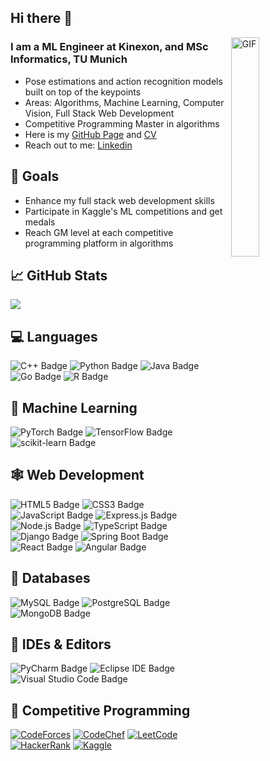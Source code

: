 ## Hi there 👋

</p>

<img align="right" width = 30% alt="GIF" src="https://media.tenor.com/flflC6GFzO8AAAAM/sultan-alrefaei-programmer.gif" />

### I am a ML Engineer at Kinexon, and MSc Informatics, TU Munich

- Pose estimations and action recognition models built on top of the keypoints
- Areas: Algorithms, Machine Learning, Computer Vision, Full Stack Web Development
- Competitive Programming Master in algorithms
- Here is my [GitHub Page](https://metehkaya.github.io/) and [CV](https://metehkaya.github.io/data/MetehanKaya_CV.pdf)
- Reach out to me: [Linkedin](https://www.linkedin.com/in/kayametehan/)

## 🚀 Goals

- Enhance my full stack web development skills
- Participate in Kaggle's ML competitions and get medals
- Reach GM level at each competitive programming platform in algorithms

## &#x1f4c8; GitHub Stats

<p><img src="https://github-readme-streak-stats.herokuapp.com/?user=metehkaya" /></p>

## 💻 Languages

![C++ Badge](https://img.shields.io/badge/C%2B%2B-00599C?logo=cplusplus&logoColor=fff&style=for-the-badge)
![Python Badge](https://img.shields.io/badge/Python-3776AB?logo=python&logoColor=yellow&style=for-the-badge)
![Java Badge](https://img.shields.io/badge/java-%23ED8B00.svg?style=for-the-badge&logo=openjdk)
![Go Badge](https://img.shields.io/badge/Go-00ADD8?logo=go&logoColor=fff&style=for-the-badge)
![R Badge](https://img.shields.io/badge/R-276DC3?logo=r&logoColor=fff&style=for-the-badge)

## 🤖 Machine Learning

![PyTorch Badge](https://img.shields.io/badge/PyTorch-EE4C2C?logo=pytorch&logoColor=fff&style=for-the-badge)
![TensorFlow Badge](https://img.shields.io/badge/TensorFlow-FF6F00?logo=tensorflow&logoColor=fff&style=for-the-badge)
![scikit-learn Badge](https://img.shields.io/badge/scikit--learn-F7931E?logo=scikitlearn&logoColor=blue&style=for-the-badge)

## 🕸 Web Development

![HTML5 Badge](https://img.shields.io/badge/HTML5-E34F26?logo=html5&logoColor=fff&style=for-the-badge)
![CSS3 Badge](https://img.shields.io/badge/CSS3-1572B6?logo=css3&logoColor=fff&style=for-the-badge)
![JavaScript Badge](https://img.shields.io/badge/JavaScript-F7DF1E?logo=javascript&logoColor=000&style=for-the-badge)
![Express.js Badge](https://img.shields.io/badge/express.js-%23404d59.svg?style=for-the-badge&logo=express)
![Node.js Badge](https://img.shields.io/badge/Node.js-5FA04E?logo=nodedotjs&logoColor=fff&style=for-the-badge)
![TypeScript Badge](https://img.shields.io/badge/TypeScript-3178C6?logo=typescript&logoColor=fff&style=for-the-badge)
![Django Badge](https://img.shields.io/badge/Django-092E20?logo=django&logoColor=fff&style=for-the-badge)
![Spring Boot Badge](https://img.shields.io/badge/Spring%20Boot-6DB33F?logo=springboot&logoColor=fff&style=for-the-badge)
![React Badge](https://img.shields.io/badge/React-61DAFB?logo=react&logoColor=000&style=for-the-badge)
![Angular Badge](https://img.shields.io/badge/Angular-0F0F11?logo=angular&logoColor=fff&style=for-the-badge)

## 💾 Databases

![MySQL Badge](https://img.shields.io/badge/MySQL-4479A1?logo=mysql&logoColor=fff&style=for-the-badge)
![PostgreSQL Badge](https://img.shields.io/badge/PostgreSQL-4169E1?logo=postgresql&logoColor=fff&style=for-the-badge)
![MongoDB Badge](https://img.shields.io/badge/MongoDB-47A248?logo=mongodb&logoColor=fff&style=for-the-badge)

## 🔧 IDEs & Editors

![PyCharm Badge](https://img.shields.io/badge/PyCharm-000?logo=pycharm&logoColor=fff&style=for-the-badge)
![Eclipse IDE Badge](https://img.shields.io/badge/Eclipse%20IDE-2C2255?logo=eclipseide&logoColor=fff&style=for-the-badge)
![Visual Studio Code Badge](https://img.shields.io/badge/Visual%20Studio%20Code-0078d7.svg?style=for-the-badge&logo=visual-studio-code&logoColor=fff)

## 🏁 Competitive Programming

<a href="https://codeforces.com/profile/Mefarnis"><img src="https://img.shields.io/badge/Codeforces-1F8ACB?logo=codeforces&logoColor=yellow&style=for-the-badge" alt="CodeForces" /></a>
<a href="https://www.codechef.com/users/mefarnis"><img src="https://img.shields.io/badge/CodeChef-5B4638?logo=codechef&logoColor=fff&style=for-the-badge" alt="CodeChef" /></a>
<a href="https://leetcode.com/mefarnis/"><img src="https://img.shields.io/badge/LeetCode-FFA116?logo=leetcode&color=black&logoColor=yellow&style=for-the-badge" alt="LeetCode" /></a>
<a href="https://www.hackerrank.com/SoloTurk"><img src="https://img.shields.io/badge/HackerRank-00EA64?logo=hackerrank&color=0a0&logoColor=000&style=for-the-badge" alt="HackerRank" /></a>
<a href="https://www.kaggle.com/mefarnis"><img src="https://img.shields.io/badge/Kaggle-20BEFF?logo=kaggle&color=00f&logoColor=fff&style=for-the-badge" alt="Kaggle" /></a>
